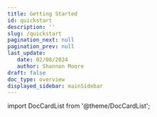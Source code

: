 ```yaml
---
title: Getting Started
id: quickstart
description: ''
slug: /quickstart
pagination_next: null
pagination_prev: null
last_update: 
   date: 02/08/2024
   author: Shannon Moore
draft: false
doc_type: overview
displayed_sidebar: mainSidebar
---
```


import DocCardList from '@theme/DocCardList';

<DocCardList />